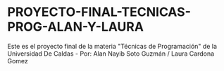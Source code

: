 # PROYECTO-FINAL-TECNICAS-PROG-ALAN-Y-LAURA
Este es el proyecto final de la materia "Técnicas de Programación" de la Universidad De Caldas - Por: Alan Nayib Soto Guzmán / Laura Cardona Gomez
